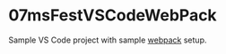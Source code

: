 # 07msFestVSCodeWebPack

Sample VS Code project with sample [webpack](https://webpack.github.io/ "webpack") setup.